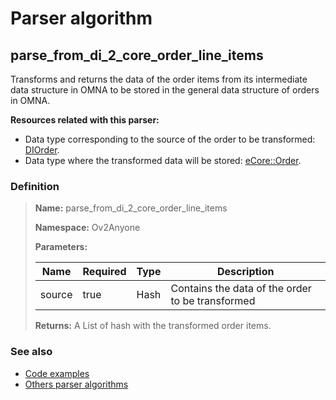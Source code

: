 # Parser algorithm
 
## parse_from_di_2_core_order_line_items

Transforms and returns the data of the order items from its intermediate data structure in OMNA to be stored 
in the general data structure of orders in OMNA.

**Resources related with this parser:**

* Data type corresponding to the source of the order to be transformed: [DIOrder](../data-types/DIOrder.md).
* Data type where the transformed data will be stored: [eCore::Order](https://cenit.io/json_data_type?f[namespace][24075][v]=eCore&f[name][24160][o]=is&f[name][24160][v]=Order).
    
### Definition

> **Name:** parse_from_di_2_core_order_line_items
> 
> **Namespace:** Ov2Anyone
>
> **Parameters:**
> 
> | Name | Required | Type | Description |
> | ---- | -------- | ---- | ----------- |
> | source | true | Hash | Contains the data of the order to be transformed |
>
> **Returns:** A List of hash with the transformed order items.

### See also
* [Code examples](https://cenit.io/algorithm?f[name][40703][o]=is&f[name][40703][v]=parse_from_di_2_core_order_line_items&f[namespace][40840][o]=starts_with&f[namespace][40840][v]=Ov2)
* [Others parser algorithms](overview?id=parse_from_di_2_core_order_line_items)